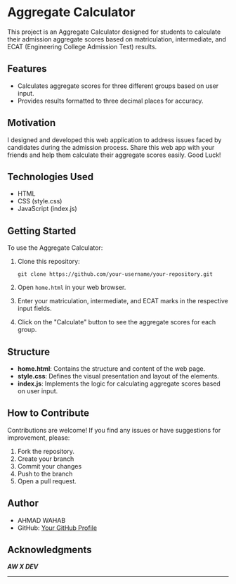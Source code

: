 

# Aggregate Calculator

This project is an Aggregate Calculator designed for students to calculate their admission aggregate scores based on matriculation, intermediate, and ECAT (Engineering College Admission Test) results.

## Features

- Calculates aggregate scores for three different groups based on user input.
- Provides results formatted to three decimal places for accuracy.

## Motivation

I designed and developed this web application to address issues faced by candidates during the admission process. Share this web app with your friends and help them calculate their aggregate scores easily. Good Luck!

## Technologies Used

- HTML
- CSS (style.css)
- JavaScript (index.js)

## Getting Started

To use the Aggregate Calculator:

1. Clone this repository:
   ```
   git clone https://github.com/your-username/your-repository.git
   ```

2. Open `home.html` in your web browser.

3. Enter your matriculation, intermediate, and ECAT marks in the respective input fields.

4. Click on the "Calculate" button to see the aggregate scores for each group.

## Structure

- **home.html**: Contains the structure and content of the web page.
- **style.css**: Defines the visual presentation and layout of the elements.
- **index.js**: Implements the logic for calculating aggregate scores based on user input.

## How to Contribute

Contributions are welcome! If you find any issues or have suggestions for improvement, please:

1. Fork the repository.
2. Create your branch 
3. Commit your changes
4. Push to the branch 
5. Open a pull request.

## Author

- AHMAD WAHAB
- GitHub: [Your GitHub Profile](https://github.com/awahmadwahab)

## Acknowledgments

**_AW X DEV_**

---

